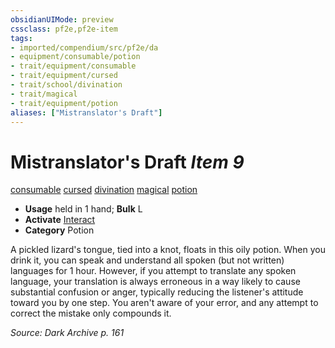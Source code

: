 ```yaml
---
obsidianUIMode: preview
cssclass: pf2e,pf2e-item
tags:
- imported/compendium/src/pf2e/da
- equipment/consumable/potion
- trait/equipment/consumable
- trait/equipment/cursed
- trait/school/divination
- trait/magical
- trait/equipment/potion
aliases: ["Mistranslator's Draft"]
---
```

# Mistranslator's Draft *Item 9*  
[consumable](consumable.md)  [cursed](cursed-gmg.md)  [divination](divination.md)  [magical](magical.md)  [potion](potion.md)  

- **Usage** held in 1 hand; **Bulk** L
- **Activate** [Interact](interact.md)
- **Category** Potion

A pickled lizard's tongue, tied into a knot, floats in this oily potion. When you drink it, you can speak and understand all spoken (but not written) languages for 1 hour. However, if you attempt to translate any spoken language, your translation is always erroneous in a way likely to cause substantial confusion or anger, typically reducing the listener's attitude toward you by one step. You aren't aware of your error, and any attempt to correct the mistake only compounds it.

*Source: Dark Archive p. 161*